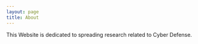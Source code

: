 ```yaml
---
layout: page
title: About
---
```


This Website is dedicated to spreading research related to Cyber Defense.